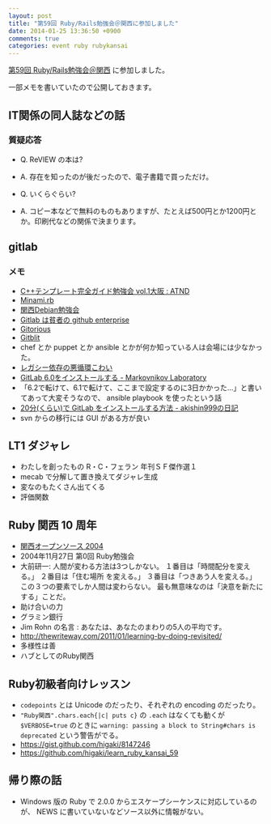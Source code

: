 ```yaml
---
layout: post
title: "第59回 Ruby/Rails勉強会＠関西に参加しました"
date: 2014-01-25 13:36:50 +0900
comments: true
categories: event ruby rubykansai
---
```

[第59回 Ruby/Rails勉強会＠関西](https://github.com/rubykansai/workshops/wiki/Kansaiworkshop059) に参加しました。

一部メモを書いていたので公開しておきます。

<!--more-->

## IT関係の同人誌などの話

### 質疑応答

- Q. ReVIEW の本は?
- A. 存在を知ったのが後だったので、電子書籍で買っただけ。

- Q. いくらぐらい?
- A. コピー本などで無料のものもありますが、たとえば500円とか1200円とか。印刷代などの関係で決まります。

## gitlab

### メモ

- [C++テンプレート完全ガイド勉強会 vol.1大阪 : ATND](http://atnd.org/events/47159)
- [Minami.rb](http://qwik.jp/minamirb/)
- [関西Debian勉強会](https://wiki.debian.org/KansaiDebianMeeting)
- [Gitlab は貧者の github enterprise](http://www.slideshare.net/takafumionaka/is-there-anynecessityofusinggithubenterprise)
- [Gitorious](https://gitorious.org/)
- [Gitblit](http://gitblit.com/)
- chef とか puppet とか ansible とかが何か知っている人は会場には少なかった。
- [レガシー依存の悪循環こわい](https://twitter.com/koichiroo/status/425454305944952832/photo/1)
- [GitLab 6.0をインストールする - Markovnikov Laboratory](http://mrk1869.com/blog/gitlab_installation/)
- 「6.2で転けて、6.1で転けて、ここまで設定するのに3日かかった…」と書いてあって大変そうなので、 ansible playbook を使ったという話
- [20分(くらい)で GitLab をインストールする方法 - akishin999の日記](http://d.hatena.ne.jp/akishin999/20130819/1376868748)
- svn からの移行には GUI がある方が良い

## LT1 ダジャレ

- わたしを創ったもの R・C・フェラン 年刊ＳＦ傑作選１
- mecab で分解して置き換えてダジャレ生成
- 変なのもたくさん出てくる
- 評価関数

## Ruby 関西 10 周年

- [関西オープンソース 2004](https://k-of.jp/2004/)
- 2004年11月27日 第0回 Ruby勉強会
- 大前研一: 人間が変わる方法は3つしかない。 １番目は「時間配分を変える。」 ２番目は「住む場所 を変える。」 ３番目は「つきあう人を変える。」 この３つの要素でしか人間は変わらない。 最も無意味なのは「決意を新たにする」ことだ。
- 助け合いの力
- グラミン銀行
- Jim Rohn の名言 : あなたは、あなたのまわりの5人の平均です。
- http://thewriteway.com/2011/01/learning-by-doing-revisited/
- 多様性は善
- ハブとしてのRuby関西

## Ruby初級者向けレッスン

- `codepoints` とは Unicode のだったり、それぞれの encoding のだったり。
- `"Ruby関西".chars.each{|c| puts c}` の `.each` はなくても動くが `$VERBOSE=true` のときに `warning: passing a block to String#chars is deprecated` という警告がでる。
- https://gist.github.com/higaki/8147246
- https://github.com/higaki/learn_ruby_kansai_59

## 帰り際の話

- Windows 版の Ruby で 2.0.0 からエスケープシーケンスに対応しているのが、
  NEWS に書いていないなどソース以外に情報がない。
